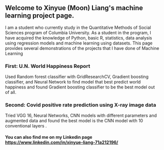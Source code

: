 ## Welcome to Xinyue (Moon) Liang's machine learning project page. ##
 
 I am a student who currently study in the Quantitative Methods of Social Sciences program of Columbia University. 
 As a student in the program, I have acquired the knowledge of Python, basic R, statistics, data analysis using regression models and machine learning using datasets. 
 This page provides several demonstrations of the projects that I have done of Machine Learning
 
 ### First: U.N. World Happiness Report ###
 Used Random forest classifier with GridResearchCV, Gradient boosting classifier, and Neural Network to find model that best predict world happiness and found Gradient boosting classifier to be the best model out of all. 
 
 ### Second: Covid positive rate prediction using X-ray image data ###
 Tried VGG 16, Neural Networks, CNN models with different parameters and augmented data and found the best model is the CNN model with 10 conventional layers .
 
#### You can also find me on my Linkedin page https://www.linkedin.com/in/xinyue-liang-71a212196/

